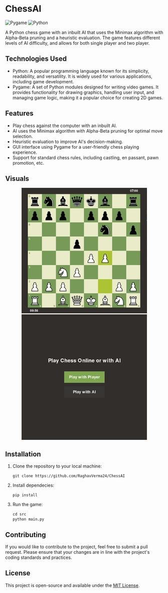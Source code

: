 ChessAI
========================
![Pygame](https://img.shields.io/badge/Pygame-%23000000.svg?&style=for-the-badge&logo=Pygame&logoColor=white) ![Python](https://img.shields.io/badge/Python-3.8%2B-blue?style=for-the-badge&logo=Python)

A Python chess game with an inbuilt AI that uses the Minimax algorithm with Alpha-Beta pruning and a heuristic evaluation. The game features different levels of AI difficulty, and allows for both single player and two player.

Technologies Used
-----------------

- Python: A popular programming language known for its simplicity, readability, and versatility. It is widely used for various applications, including game development.
- Pygame: A set of Python modules designed for writing video games. It provides functionality for drawing graphics, handling user input, and managing game logic, making it a popular choice for creating 2D games.

Features
--------

- Play chess against the computer with an inbuilt AI.
- AI uses the Minimax algorithm with Alpha-Beta pruning for optimal move selection.
- Heuristic evaluation to improve AI's decision-making.
- GUI interface using Pygame for a user-friendly chess playing experience.
- Support for standard chess rules, including castling, en passant, pawn promotion, etc.

Visuals
-------

<p float="left" align="center">
  <img src="https://github.com/RaghavVerma24/ChessAI/blob/main/assets/readme_imgs/new_game.png?raw=true" alt="Game Screenshot" width="400" height="400" /> 
  <img src="https://github.com/RaghavVerma24/ChessAI/blob/main/assets/readme_imgs/menu.png?raw=true" alt="Menu Screenshot" width="400" height="400" /> 
</p>

Installation
------------

1. Clone the repository to your local machine:
    ```
    git clone https://github.com/RaghavVerma24/ChessAI
    ```

2. Install dependecies:
    ```
    pip install
    ```

3. Run the game:
    ```
    cd src
    python main.py
    ```

Contributing
------------

If you would like to contribute to the project, feel free to submit a pull request. Please ensure that your changes are in line with the project's coding standards and practices.

License
-------

This project is open-source and available under the [MIT License](https://chat.openai.com/LICENSE).

